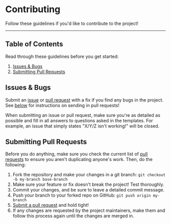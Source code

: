 # Contributing

Follow these guidelines if you'd like to contribute to the project!

---

## Table of Contents

Read through these guidelines before you get started:

1. [Issues & Bugs](#issues--bugs)
2. [Submitting Pull Requests](#submitting-pull-requests)

## Issues & Bugs

Submit an [issue][1] or [pull request][2] with a fix if you find any bugs in
the project. See [below](#submitting-pull-requests) for instructions on sending
in pull requests!

When submitting an issue or pull request, make sure you're as detailed as possible
and fill in all answers to questions asked in the templates. For example, an issue
that simply states "X/Y/Z isn't working!" will be closed.

## Submitting Pull Requests

Before you do anything, make sure you check the current list of [pull requests][3]
to ensure you aren't duplicating anyone's work. Then, do the following:

1. Fork the repository and make your changes in a git branch: `git checkout -b my-branch base-branch`
2. Make sure your feature or fix doesn't break the project! Test thoroughly.
3. Commit your changes, and be sure to leave a detailed commit message.
4. Push your branch to your forked repo on GitHub: `git push origin my-branch`
5. [Submit a pull request][3] and hold tight!
6. If any changes are requested by the project maintainers, make them and follow
   this process again until the changes are merged in.

[1]: https://github.com/Zastinian/strange-api-wrapper/issues/new
[2]: https://github.com/Zastinian/strange-api-wrapper/compare
[3]: https://github.com/Zastinian/strange-api-wrapper/pulls
